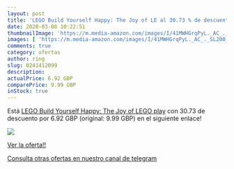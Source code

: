 ```yaml
---
layout: post
title: 'LEGO Build Yourself Happy: The Joy of LE al 30.73 % de descuento'
date: 2020-03-08 10:22:51
thumbnailImage: 'https://m.media-amazon.com/images/I/41MWHGrqPyL._AC_._SL200_.jpg'
images: [ 'https://m.media-amazon.com/images/I/41MWHGrqPyL._AC_._SL200_.jpg' ]
comments: true
category: ofertas
author: ring
slug: 0241412099
description:
actualPrice: 6.92 GBP
comparePrice: 9.99 GBP
inStock: true
---
```


Está [LEGO Build Yourself Happy: The Joy of LEGO play](https://www.amazon.com/dp/0241412099/?tag=redken08-20) con 30.73 de descuento por 6.92 GBP (original: 9.99 GBP) en el siguiente enlace!

[![](https://m.media-amazon.com/images/I/41MWHGrqPyL._AC_._SL200_.jpg)](https://www.amazon.com/dp/0241412099/?tag=redken08-20)

[Ver la oferta!!](https://www.amazon.com/dp/0241412099/?tag=redken08-20)

[Consulta otras ofertas en nuestro canal de telegram](https://t.me/s/ofertas25)
